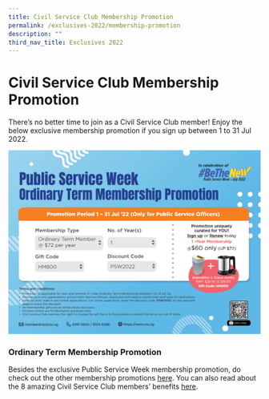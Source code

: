 ```yaml
---
title: Civil Service Club Membership Promotion
permalink: /exclusives-2022/membership-promotion
description: ""
third_nav_title: Exclusives 2022
---
```

# Civil Service Club Membership Promotion

There’s no better time to join as a Civil Service Club member! Enjoy the below exclusive membership promotion if you sign up between 1 to 31 Jul 2022.

![](/images/CSC_membership_promo_2022.jpg)

### Ordinary Term Membership Promotion

 

Besides the exclusive Public Service Week membership promotion, do check out the other membership promotions [here](https://www.csc.sg/Civil-Service-Club-Membership-Promotions). You can also read about the 8 amazing Civil Service Club members’ benefits [here](https://www.csc.sg/HTML/Newsletter/aprjun2021/mm.html).